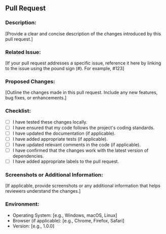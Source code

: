 <!--
The title of the GitHub must follow the following format:
[BUG/DOCS/FEATURE/SECURITY/TRANSLATION] Briefly describe the changes made in this pull request.

If your pull request doesn't fall under any of the above categories, please use the label "OTHER" and describe the changes in the title.

For example:
[FEATURE] Add a new feature to the project
[BUG] Fix bug in the project
[DOCS] Update documentation
[SECURITY] Fix security vulnerability
[TRANSLATION] Translate content into a new language
[OTHER] Briefly describe the changes made in this pull request

A CLA is required for this pull request. Please read and sign the CLA at https://cla.developers.codevedas.com
-->

## Pull Request

### Description:

[Provide a clear and concise description of the changes introduced by this pull request.]

### Related Issue:

[If your pull request addresses a specific issue, reference it here by linking to the issue using the pound sign (#). For example, #123]

### Proposed Changes:

[Outline the changes made in this pull request. Include any new features, bug fixes, or enhancements.]

### Checklist:

- [ ] I have tested these changes locally.
- [ ] I have ensured that my code follows the project's coding standards.
- [ ] I have updated the documentation (if applicable).
- [ ] I have added appropriate tests (if applicable).
- [ ] I have updated relevant comments in the code (if applicable).
- [ ] I have confirmed that the changes work with the latest version of dependencies.
- [ ] I have added appropriate labels to the pull request.

### Screenshots or Additional Information:

[If applicable, provide screenshots or any additional information that helps reviewers understand the changes.]

### Environment:

- Operating System: [e.g., Windows, macOS, Linux]
- Browser (if applicable): [e.g., Chrome, Firefox, Safari]
- Version: [e.g., 1.0.0]

<!-- Feel free to add any additional details or context that might be helpful in reviewing the pull request. -->
